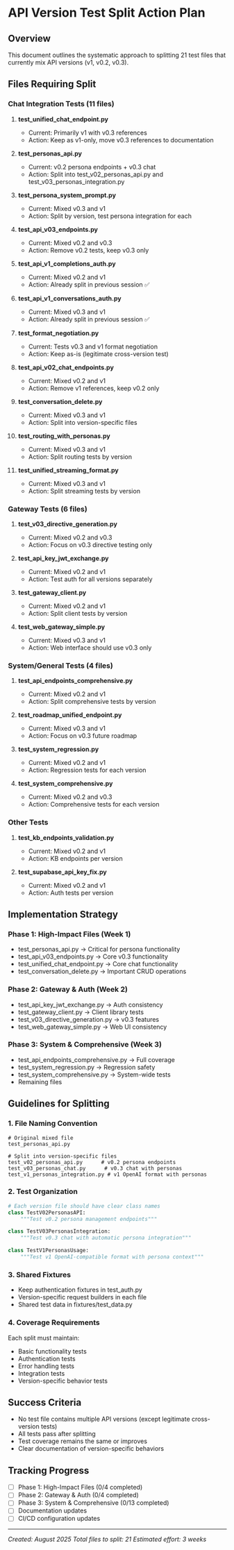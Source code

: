 # API Version Test Split Action Plan

## Overview
This document outlines the systematic approach to splitting 21 test files that currently mix API versions (v1, v0.2, v0.3).

## Files Requiring Split

### Chat Integration Tests (11 files)
1. **test_unified_chat_endpoint.py**
   - Current: Primarily v1 with v0.3 references
   - Action: Keep as v1-only, move v0.3 references to documentation

2. **test_personas_api.py** 
   - Current: v0.2 persona endpoints + v0.3 chat
   - Action: Split into test_v02_personas_api.py and test_v03_personas_integration.py

3. **test_persona_system_prompt.py**
   - Current: Mixed v0.3 and v1
   - Action: Split by version, test persona integration for each

4. **test_api_v03_endpoints.py**
   - Current: Mixed v0.2 and v0.3
   - Action: Remove v0.2 tests, keep v0.3 only

5. **test_api_v1_completions_auth.py**
   - Current: Mixed v0.2 and v1
   - Action: Already split in previous session ✅

6. **test_api_v1_conversations_auth.py**
   - Current: Mixed v0.3 and v1
   - Action: Already split in previous session ✅

7. **test_format_negotiation.py**
   - Current: Tests v0.3 and v1 format negotiation
   - Action: Keep as-is (legitimate cross-version test)

8. **test_api_v02_chat_endpoints.py**
   - Current: Mixed v0.2 and v1
   - Action: Remove v1 references, keep v0.2 only

9. **test_conversation_delete.py**
   - Current: Mixed v0.3 and v1
   - Action: Split into version-specific files

10. **test_routing_with_personas.py**
    - Current: Mixed v0.3 and v1
    - Action: Split routing tests by version

11. **test_unified_streaming_format.py**
    - Current: Mixed v0.3 and v1
    - Action: Split streaming tests by version

### Gateway Tests (6 files)
1. **test_v03_directive_generation.py**
   - Current: Mixed v0.2 and v0.3
   - Action: Focus on v0.3 directive testing only

2. **test_api_key_jwt_exchange.py**
   - Current: Mixed v0.2 and v1
   - Action: Test auth for all versions separately

3. **test_gateway_client.py**
   - Current: Mixed v0.2 and v1
   - Action: Split client tests by version

4. **test_web_gateway_simple.py**
   - Current: Mixed v0.3 and v1
   - Action: Web interface should use v0.3 only

### System/General Tests (4 files)
1. **test_api_endpoints_comprehensive.py**
   - Current: Mixed v0.2 and v1
   - Action: Split comprehensive tests by version

2. **test_roadmap_unified_endpoint.py**
   - Current: Mixed v0.3 and v1
   - Action: Focus on v0.3 future roadmap

3. **test_system_regression.py**
   - Current: Mixed v0.2 and v1
   - Action: Regression tests for each version

4. **test_system_comprehensive.py**
   - Current: Mixed v0.2 and v0.3
   - Action: Comprehensive tests for each version

### Other Tests
1. **test_kb_endpoints_validation.py**
   - Current: Mixed v0.2 and v1
   - Action: KB endpoints per version

2. **test_supabase_api_key_fix.py**
   - Current: Mixed v0.2 and v1
   - Action: Auth tests per version

## Implementation Strategy

### Phase 1: High-Impact Files (Week 1)
- test_personas_api.py → Critical for persona functionality
- test_api_v03_endpoints.py → Core v0.3 functionality
- test_unified_chat_endpoint.py → Core chat functionality
- test_conversation_delete.py → Important CRUD operations

### Phase 2: Gateway & Auth (Week 2)
- test_api_key_jwt_exchange.py → Auth consistency
- test_gateway_client.py → Client library tests
- test_v03_directive_generation.py → v0.3 features
- test_web_gateway_simple.py → Web UI consistency

### Phase 3: System & Comprehensive (Week 3)
- test_api_endpoints_comprehensive.py → Full coverage
- test_system_regression.py → Regression safety
- test_system_comprehensive.py → System-wide tests
- Remaining files

## Guidelines for Splitting

### 1. File Naming Convention
```
# Original mixed file
test_personas_api.py

# Split into version-specific files
test_v02_personas_api.py      # v0.2 persona endpoints
test_v03_personas_chat.py      # v0.3 chat with personas
test_v1_personas_integration.py # v1 OpenAI format with personas
```

### 2. Test Organization
```python
# Each version file should have clear class names
class TestV02PersonasAPI:
    """Test v0.2 persona management endpoints"""

class TestV03PersonasIntegration:
    """Test v0.3 chat with automatic persona integration"""

class TestV1PersonasUsage:
    """Test v1 OpenAI-compatible format with persona context"""
```

### 3. Shared Fixtures
- Keep authentication fixtures in test_auth.py
- Version-specific request builders in each file
- Shared test data in fixtures/test_data.py

### 4. Coverage Requirements
Each split must maintain:
- Basic functionality tests
- Authentication tests  
- Error handling tests
- Integration tests
- Version-specific behavior tests

## Success Criteria
- No test file contains multiple API versions (except legitimate cross-version tests)
- All tests pass after splitting
- Test coverage remains the same or improves
- Clear documentation of version-specific behaviors

## Tracking Progress
- [ ] Phase 1: High-Impact Files (0/4 completed)
- [ ] Phase 2: Gateway & Auth (0/4 completed)  
- [ ] Phase 3: System & Comprehensive (0/13 completed)
- [ ] Documentation updates
- [ ] CI/CD configuration updates

---
*Created: August 2025*
*Total files to split: 21*
*Estimated effort: 3 weeks*